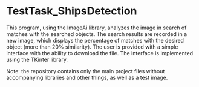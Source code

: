 # TestTask_ShipsDetection
This program, using the ImageAi library, analyzes the image in search of matches with the searched objects. 
The search results are recorded in a new image, which displays the percentage of matches with the desired object (more than 20% similarity). 
The user is provided with a simple interface with the ability to download the file. The interface is implemented using the TKinter library.

Note: the repository contains only the main project files without accompanying libraries and other things, as well as a test image.
